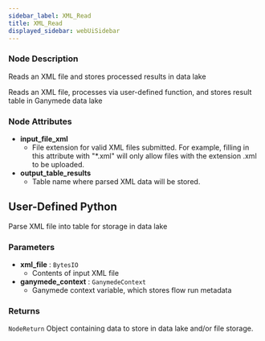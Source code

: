 ```yaml
---
sidebar_label: XML_Read
title: XML_Read
displayed_sidebar: webUiSidebar
---
```


### Node Description

Reads an XML file and stores processed results in data lake

Reads an XML file, processes via user-defined function, and stores result
table in Ganymede data lake

### Node Attributes

- **input_file_xml**
  - File extension for valid XML files submitted.  For example, filling in this attribute with "*.xml" will only allow files with the extension .xml to be uploaded.
- **output_table_results**
  - Table name where parsed XML data will be stored.

## User-Defined Python

Parse XML file into table for storage in data lake

### Parameters

- **xml_file** : `BytesIO`
    - Contents of input XML file
- **ganymede_context** : `GanymedeContext`
    - Ganymede context variable, which stores flow run metadata

### Returns

`NodeReturn`
  Object containing data to store in data lake and/or file storage.